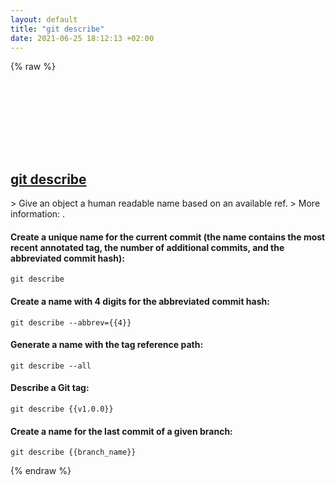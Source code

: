 ```yaml
---
layout: default
title: "git describe"
date: 2021-06-25 18:12:13 +02:00
---
```

{% raw %}
<h2 id="git-describe">
  <a href="/en/common/git-describe.html">git describe</a> <a href="#git-describe"><svg class="icon">
    <use href="/assets/images/unicode_sprite.svg#link" />
  </svg></a>
</h2>
> Give an object a human readable name based on an available ref.
> More information: <https://git-scm.com/docs/git-describe>.

#### Create a unique name for the current commit (the name contains the most recent annotated tag, the number of additional commits, and the abbreviated commit hash):
```shell
git describe
```
#### Create a name with 4 digits for the abbreviated commit hash:
```shell
git describe --abbrev={{4}}
```
#### Generate a name with the tag reference path:
```shell
git describe --all
```
#### Describe a Git tag:
```shell
git describe {{v1.0.0}}
```
#### Create a name for the last commit of a given branch:
```shell
git describe {{branch_name}}
```
{% endraw %}